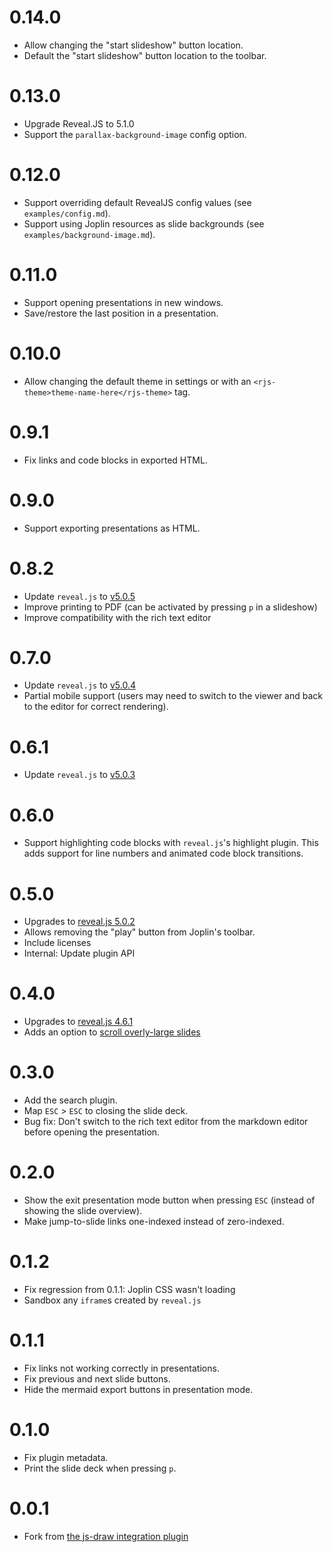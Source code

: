 # 0.14.0
 - Allow changing the "start slideshow" button location.
 - Default the "start slideshow" button location to the toolbar.

# 0.13.0
 - Upgrade Reveal.JS to 5.1.0
 - Support the `parallax-background-image` config option.

# 0.12.0
 - Support overriding default RevealJS config values (see `examples/config.md`).
 - Support using Joplin resources as slide backgrounds (see `examples/background-image.md`).

# 0.11.0
 - Support opening presentations in new windows.
 - Save/restore the last position in a presentation.

# 0.10.0
 - Allow changing the default theme in settings or with an `<rjs-theme>theme-name-here</rjs-theme>` tag.

# 0.9.1
 - Fix links and code blocks in exported HTML.

# 0.9.0
 - Support exporting presentations as HTML.

# 0.8.2
 - Update `reveal.js` to [v5.0.5](https://github.com/hakimel/reveal.js/releases/tag/5.0.5)
 - Improve printing to PDF (can be activated by pressing `p` in a slideshow)
 - Improve compatibility with the rich text editor

# 0.7.0
 - Update `reveal.js` to [v5.0.4](https://github.com/hakimel/reveal.js/releases/tag/5.0.4)
 - Partial mobile support (users may need to switch to the viewer and back to the editor for correct rendering).

# 0.6.1
 - Update `reveal.js` to [v5.0.3](https://github.com/hakimel/reveal.js/releases/tag/5.0.3)

# 0.6.0
 - Support highlighting code blocks with `reveal.js`'s highlight plugin. This adds support for line numbers and animated code block transitions.

# 0.5.0
 - Upgrades to [reveal.js 5.0.2](https://github.com/hakimel/reveal.js/releases/tag/5.0.2)
 - Allows removing the "play" button from Joplin's toolbar.
 - Include licenses
 - Internal: Update plugin API

# 0.4.0
 - Upgrades to [reveal.js 4.6.1](https://github.com/hakimel/reveal.js/releases/tag/4.6.1)
 - Adds an option to [scroll overly-large slides](https://discourse.joplinapp.org/t/advanced-slides-plugin/31210/10)

# 0.3.0
 - Add the search plugin.
 - Map `ESC` > `ESC` to closing the slide deck.
 - Bug fix: Don't switch to the rich text editor from the markdown editor before opening the presentation.

# 0.2.0
 - Show the exit presentation mode button when pressing `ESC` (instead of showing the slide overview).
 - Make jump-to-slide links one-indexed instead of zero-indexed.

# 0.1.2
 - Fix regression from 0.1.1: Joplin CSS wasn't loading
 - Sandbox any `iframe`s created by `reveal.js`

# 0.1.1
 - Fix links not working correctly in presentations.
 - Fix previous and next slide buttons.
 - Hide the mermaid export buttons in presentation mode.

# 0.1.0
 - Fix plugin metadata.
 - Print the slide deck when pressing `p`.

# 0.0.1
 - Fork from [the js-draw integration plugin](https://github.com/personalizedrefrigerator/joplin-plugin-freehand-drawing)
